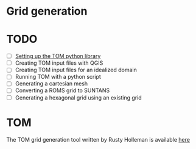# Grid generation

# TODO
 - [ ] [Setting up the TOM python library](https://github.com/rustychris/stomel)
 - [ ] Creating TOM input files with QGIS
 - [ ] Creating TOM input files for an idealized domain
 - [ ] Running TOM with a python script
 - [ ] Generating a cartesian mesh
 - [ ] Converting a ROMS grid to SUNTANS
 - [ ] Generating a hexagonal grid using an existing grid

# TOM

The TOM grid generation tool written by Rusty Holleman is available [here](https://github.com/rustychris/stomel)
